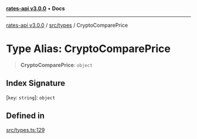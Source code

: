 [**rates-api v3.0.0**](../../../README.md) • **Docs**

***

[rates-api v3.0.0](../../../modules.md) / [src/types](../README.md) / CryptoComparePrice

# Type Alias: CryptoComparePrice

> **CryptoComparePrice**: `object`

## Index Signature

 \[`key`: `string`\]: `object`

## Defined in

[src/types.ts:129](https://github.com/ZelCore-io/rates-api/blob/691ee3db71a277710156f53a41c1ecb57cce5d58/src/types.ts#L129)
